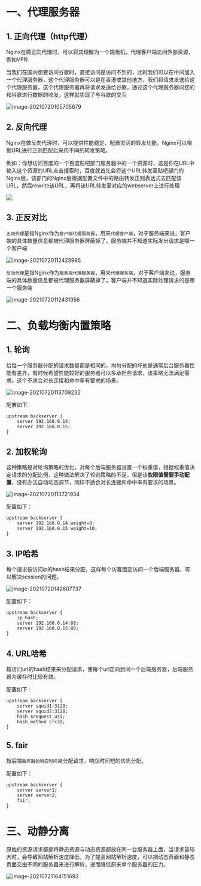 # 一、代理服务器

## 1. 正向代理（http代理）

Nginx在做正向代理时，可以将其理解为一个跳板机，代理客户端访问外部资源，例如VPN

当我们在国内想要访问谷歌时，直接访问是访问不到的，此时我们可以在中间加入一个代理服务器，这个代理服务器可以是在香港或其他地方，我们将请求发送给这个代理服务器，这个代理服务器再将请求发送给谷歌，通过这个代理服务器间接的和谷歌进行数据的收发，这样就实现了与谷歌的交互

![image-20210720105705679](https://raw.githubusercontent.com/gongruiyang/BlogImage/main/img/20210720105712.png)



## 2. 反向代理

Nginx在做反向代理时，可以提供性能稳定、配置灵活的转发功能。Nginx可以根据URL进行正则匹配后采用不同的转发策略。

例如：你想访问百度的一个百度贴吧部门服务器中的一个资源时，这是你在URL中输入这个资源的URL点击搜索时，百度就首先会将这个URL转发至贴吧部门的Nginx层，该部门的Nginx层根据配置文件中的路由转发正则表达式去匹配该URL，然后rewrite该URL，再将该URL转发至对应的webserver上进行处理

![](https://raw.githubusercontent.com/gongruiyang/BlogImage/main/img/20210720105719.png)

## 3. 正反对比

`正向代理`是指Nginx作为`客户端代理服务器`，用来`代理客户端`，对于服务端来说，客户端的具体数量信息都被代理服务器屏蔽掉了，服务端并不知道实际发出请求是哪一个客户端

![image-20210720112423995](https://raw.githubusercontent.com/gongruiyang/BlogImage/main/img/20210720112424.png)

`反向代理`是指Nginx作为`服务端代理服务器`，用来`代理服务端`，对于客户端来说，服务端的具体数量信息都被代理服务器屏蔽掉了，客户端并不知道实际处理请求的是哪一个服务端

![image-20210720112431956](https://raw.githubusercontent.com/gongruiyang/BlogImage/main/img/20210720112432.png)

# 二、负载均衡内置策略

## 1. 轮询

给每一个服务器分配的请求数量都是相同的，均匀分配的坏处是通常后台服务器性能有差异，有时候希望性能较好的服务器可以多承担些请求，该策略无法满足需求。这个不适合对长连接和命中率有要求的场景。

![image-20210720113709232](https://raw.githubusercontent.com/gongruiyang/BlogImage/main/img/20210720113709.png)

配置如下

```nginx
upstream backserver { 
    server 192.168.0.14; 
    server 192.168.0.15; 
} 
```



## 2. 加权轮询

这种策略是对轮询策略的优化，对每个后端服务器设置一个权重值，根据权重值决定请求的分配比例，这种做法解决了轮询策略的不足，但是该**权限值需要手动配置**，没有办法自动动态调节，同样不适合对长连接和命中率有要求的场景。

![image-20210720113721934](https://raw.githubusercontent.com/gongruiyang/BlogImage/main/img/20210720113722.png)

配置如下：

```nginx
upstream backserver { 
    server 192.168.0.14 weight=8; 
    server 192.168.0.15 weight=10; 
} 
```



## 3. IP哈希

每个请求按访问ip的hash结果分配，这样每个访客固定访问一个后端服务器，可以解决session的问题。

![image-20210720142607737](https://raw.githubusercontent.com/gongruiyang/BlogImage/main/img/20210720142607.png)

配置如下：

```ngin
upstream backserver { 
    ip_hash; 
    server 192.168.0.14:88; 
    server 192.168.0.15:80; 
} 
```



## 4. URL哈希

按访问url的hash结果来分配请求，使每个url定向到同一个后端服务器，后端服务器为缓存时比较有效。 

配置如下：

```nginx
upstream backserver { 
    server squid1:3128; 
    server squid2:3128; 
    hash $request_uri; 
    hash_method crc32; 
} 
```



## 5. fair

按后端`服务器的响应时间`来分配请求，响应时间短的优先分配。 

配置如下：

```nginx
upstream backserver { 
    server server1; 
    server server2; 
    fair; 
} 
```



# 三、动静分离

原始的资源请求都是将静态资源与动态资源都放在同一台服务器上面，当请求量较大时，会导致网站解析速度降低，为了提高网站解析速度，可以把动态页面和静态页面交由不同的服务器来进行解析，进而降低原来单个服务器的压力。

![image-20210721164151693](https://raw.githubusercontent.com/gongruiyang/BlogImage/main/img/20210721164158.png)
